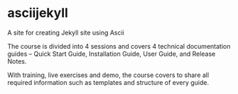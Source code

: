 # asciijekyll
A site for creating Jekyll site using Ascii

The course is divided into 4 sessions and covers 4 technical documentation guides – Quick Start Guide, Installation Guide, User Guide, and Release Notes. 

With training, live exercises and demo, the course covers to share all required information such as templates and structure of every guide.

 
